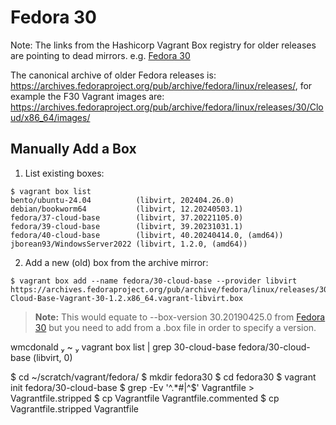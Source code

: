 # Fedora 30 

Note: The links from the Hashicorp Vagrant Box registry for older releases are pointing to dead mirrors. e.g. [Fedora 30](https://portal.cloud.hashicorp.com/vagrant/discover/fedora/30-cloud-base)

The canonical archive of older Fedora releases is: https://archives.fedoraproject.org/pub/archive/fedora/linux/releases/, for example the F30 Vagrant images are: https://archives.fedoraproject.org/pub/archive/fedora/linux/releases/30/Cloud/x86_64/images/

## Manually Add a Box 

1. List existing boxes:
```
$ vagrant box list
bento/ubuntu-24.04          (libvirt, 202404.26.0)
debian/bookworm64           (libvirt, 12.20240503.1)
fedora/37-cloud-base        (libvirt, 37.20221105.0)
fedora/39-cloud-base        (libvirt, 39.20231031.1)
fedora/40-cloud-base        (libvirt, 40.20240414.0, (amd64))
jborean93/WindowsServer2022 (libvirt, 1.2.0, (amd64))
```

2. Add a new (old) box from the archive mirror:
```
$ vagrant box add --name fedora/30-cloud-base --provider libvirt https://archives.fedoraproject.org/pub/archive/fedora/linux/releases/30/Cloud/x86_64/images/Fedora-Cloud-Base-Vagrant-30-1.2.x86_64.vagrant-libvirt.box
```

> **Note:** This would equate to --box-version 30.20190425.0 from [Fedora 30](https://portal.cloud.hashicorp.com/vagrant/discover/fedora/30-cloud-base) but you need to add from a .box file in order to specify a version.

 wmcdonald  ~  vagrant box list | grep 30-cloud-base
fedora/30-cloud-base        (libvirt, 0)


$ cd ~/scratch/vagrant/fedora/
$ mkdir fedora30
$ cd fedora30
$ vagrant init fedora/30-cloud-base
$ grep -Ev '^.*#|^$' Vagrantfile > Vagrantfile.stripped
$ cp Vagrantfile Vagrantfile.commented
$ cp Vagrantfile.stripped Vagrantfile
